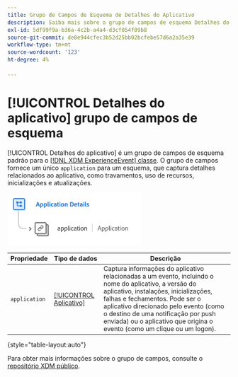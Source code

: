 ```yaml
---
title: Grupo de Campos de Esquema de Detalhes do Aplicativo
description: Saiba mais sobre o grupo de campos de esquema Detalhes do aplicativo.
exl-id: 5df99f9a-b36a-4c2b-a4a4-d3cf054f09b8
source-git-commit: de8e944cfec3b52d25bb02bcfebe57d6a2a35e39
workflow-type: tm+mt
source-wordcount: '123'
ht-degree: 4%

---
```


# [!UICONTROL Detalhes do aplicativo] grupo de campos de esquema

[!UICONTROL Detalhes do aplicativo] é um grupo de campos de esquema padrão para o [[!DNL XDM ExperienceEvent] classe](../../classes/experienceevent.md). O grupo de campos fornece um único `application` para um esquema, que captura detalhes relacionados ao aplicativo, como travamentos, uso de recursos, inicializações e atualizações.

![](../../images/field-groups/application-details.png)

| Propriedade | Tipo de dados | Descrição |
| --- | --- | --- |
| `application` | [[!UICONTROL Aplicativo]](../../data-types/financial-account.md) | Captura informações do aplicativo relacionadas a um evento, incluindo o nome do aplicativo, a versão do aplicativo, instalações, inicializações, falhas e fechamentos. Pode ser o aplicativo direcionado pelo evento (como o destino de uma notificação por push enviada) ou o aplicativo que origina o evento (como um clique ou um logon). |

{style="table-layout:auto"}

Para obter mais informações sobre o grupo de campos, consulte o [repositório XDM público](https://github.com/adobe/xdm/blob/master/docs/reference/fieldgroups/experience-event/experienceevent-application.schema.json).
